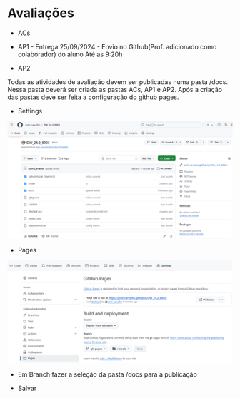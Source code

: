 # Avaliações

- ACs

- AP1 - Entrega 25/09/2024 - Envio no Github(Prof. adicionado como colaborador) do aluno Até as 9:20h

- AP2

Todas as atividades de avaliação devem ser publicadas numa pasta /docs. Nessa pasta deverá ser criada as pastas ACs, AP1 e AP2. Após a criação das pastas deve ser feita a configuração do github pages.

- Settings

![Alt text](image.png)

- Pages

![Alt text](image-1.png)

- Em Branch fazer a seleção da pasta /docs para a publicação 

- Salvar 